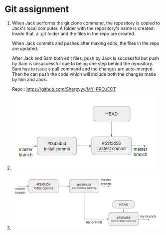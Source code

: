 # Git assignment

1. When Jack performs the git clone command, the repository is copied to Jack's local computer. A folder with the repository's name is created. Inside that, a .git folder and the files in the repo are created. 
	
	When Jack commits and pushes after making edits, the files in the repo are updated.
	
	After Jack and Sam both edit files, push by Jack is successful but push by Sam is unsuccessful due to being one step behind the repository. Sam has to issue a pull command and the changes are auto-merged. Then he can push the code which will include both the changes made by him and Jack.
	
	Repo : https://github.com/Sharpyyy/MY_PROJECT

2. ![2nd-ans](https://github.com/PrajwalTS-accolite/au2019/blob/10july-am/Git%20Assignment/Images/2.png?raw=true)
3. ![3rd ans](https://github.com/PrajwalTS-accolite/au2019/blob/10july-am/Git%20Assignment/Images/3.png?raw=true)

